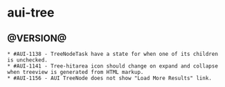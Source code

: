 aui-tree
========

@VERSION@
------

	* #AUI-1138 - TreeNodeTask have a state for when one of its children is unchecked.
	* #AUI-1141 - Tree-hitarea icon should change on expand and collapse when treeview is generated from HTML markup.
	* #AUI-1156 - AUI TreeNode does not show "Load More Results" link.
